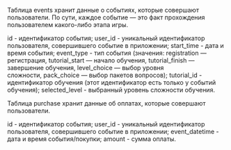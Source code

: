 Таблица events хранит данные о событиях, которые совершают пользователи. По сути, каждое событие — это факт прохождения пользователем какого-либо этапа игры.

id - идентификатор события;
user_id	- уникальный идентификатор пользователя, совершившего событие в приложении;
start_time - дата и время события;
event_type - тип события (значения: registration — регистрация, tutorial_start — начало обучения, tutorial_finish — завершение обучения, level_choice — выбор уровня
сложности, pack_choice — выбор пакетов вопросов);
tutorial_id	- идентификатор обучения (этот идентификатор есть только у событий обучения);
selected_level - выбранный уровень сложности обучения.


Таблица purchase хранит данные об оплатах, которые совершают пользователи.

id - идентификатор события;
user_id	- уникальный идентификатор пользователя, совершившего событие в приложении;
event_datetime - дата и время события/покупки;
amount - сумма оплаты.
